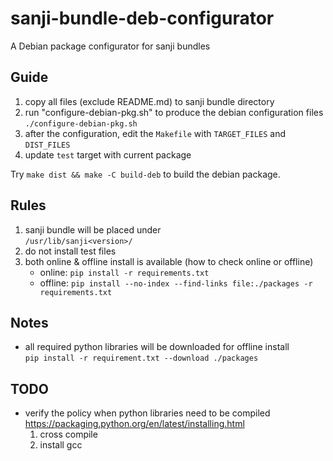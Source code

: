 # sanji-bundle-deb-configurator
A Debian package configurator for sanji bundles

## Guide
1. copy all files (exclude README.md) to sanji bundle directory
2. run "configure-debian-pkg.sh" to produce the debian configuration files
    ``./configure-debian-pkg.sh``
3. after the configuration, edit the `Makefile` with `TARGET_FILES` and 
   `DIST_FILES`
4. update `test` target with current package

Try ``make dist && make -C build-deb`` to build the debian package.


## Rules
1. sanji bundle will be placed under  
    ``/usr/lib/sanji<version>/``
2. do not install test files
3. both online & offline install is available (how to check online or offline)
    * online: ``pip install -r requirements.txt``
    * offline: ``pip install --no-index --find-links file:./packages -r requirements.txt``


## Notes
* all required python libraries will be downloaded for offline install  
   ``pip install -r requirement.txt --download ./packages``


## TODO
* verify the policy when python libraries need to be compiled  
   https://packaging.python.org/en/latest/installing.html
   1. cross compile
   2. install gcc
